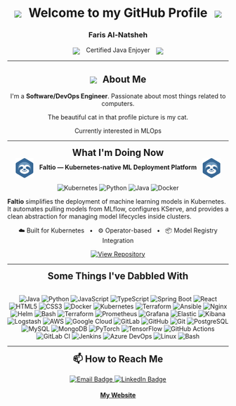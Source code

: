 <h1 align="center">
  <img src="https://media.tenor.com/HEwdnCej5QsAAAAi/doom-skull.gif" width="40" style="vertical-align: middle; margin-right: 10px;" />
  Welcome to my GitHub Profile
  <img src="https://media.tenor.com/HEwdnCej5QsAAAAi/doom-skull.gif" width="40" style="vertical-align: middle; margin-left: 10px;" />
</h1>
<h3 align="center">
  Faris Al-Natsheh
</h3>

<p align="center">
  <img src="https://media1.tenor.com/m/7WpdbjmyJ4gAAAAC/boomb-cat-boomb.gif" width="30" style="vertical-align: middle; margin-right: 10px;" />
 Certified Java Enjoyer
<img src="https://media1.tenor.com/m/7WpdbjmyJ4gAAAAC/boomb-cat-boomb.gif" width="30" style="vertical-align: middle; margin-left: 10px;" />
</p>

---

<h2 align="center">
  <img src="https://cdn.jsdelivr.net/gh/simple-icons/simple-icons/icons/gnometerminal.svg" width="24" style="vertical-align:middle; margin-right: 8px;" />
  About Me
</h2>

<p align="center">
  I'm a <strong>Software/DevOps Engineer</strong>. Passionate about most things related to computers.
</p>
<p align="center">
  The beautiful cat in that profile picture is my cat.
</p>
<p align="center">
  Currently interested in MLOps
</p>

---


<div align="center">
  <h2 style="display: inline-block; margin: 0 12px;">What I'm Doing Now</h2>
</div>
<div align="center">
  <img src="https://raw.githubusercontent.com/FarisAlNatsheh/faltio/refs/heads/main/assets/faltio-logo-cropped.svg" width="40" alt="Faltio Logo" style="vertical-align: middle; margin-right: 10px;" />
  <strong>Faltio — Kubernetes-native ML Deployment Platform</strong>
  <img src="https://raw.githubusercontent.com/FarisAlNatsheh/faltio/refs/heads/main/assets/faltio-logo-cropped.svg" width="40" alt="Faltio Logo" style="vertical-align: middle; margin-left: 10px;" />
</div>


<p align="center">
  <img src="https://cdn.jsdelivr.net/gh/devicons/devicon/icons/kubernetes/kubernetes-original.svg" height="24" alt="Kubernetes" />
  <img src="https://cdn.jsdelivr.net/gh/devicons/devicon/icons/python/python-original.svg" height="24" alt="Python" />
  <img src="https://cdn.jsdelivr.net/gh/devicons/devicon/icons/java/java-original.svg" height="24" alt="Java" />
  <img src="https://cdn.jsdelivr.net/gh/devicons/devicon/icons/docker/docker-original.svg" height="24" alt="Docker" />
</p>

**Faltio** simplifies the deployment of machine learning models in Kubernetes. It automates pulling models from MLflow, configures KServe, and provides a clean abstraction for managing model lifecycles inside clusters.


<p align="center">
  ☁️ Built for Kubernetes &nbsp;&nbsp;•&nbsp;&nbsp; ⚙️ Operator-based &nbsp;&nbsp;•&nbsp;&nbsp; 📦 Model Registry Integration
</p>

<p align="center">
  <a href="https://github.com/FarisAlNatsheh/faltio" target="_blank">
    <img src="https://img.shields.io/badge/View%20Repository-Faltio-blue?style=for-the-badge&logo=github" alt="View Repository"/>
  </a>
</p>

---
<div align="center">
  <h2 style="display: inline-block; margin: 0 12px;">Some Things I've Dabbled With</h2>
</div>
<br />
<p align="center">
  <img src="https://cdn.jsdelivr.net/gh/devicons/devicon/icons/java/java-original.svg" width="20" alt="Java"/>
  <img src="https://cdn.jsdelivr.net/gh/devicons/devicon/icons/python/python-original.svg" width="20" alt="Python"/>
  <img src="https://cdn.jsdelivr.net/gh/devicons/devicon/icons/javascript/javascript-original.svg" width="20" alt="JavaScript"/>
  <img src="https://cdn.jsdelivr.net/gh/devicons/devicon/icons/typescript/typescript-original.svg" width="20" alt="TypeScript"/>
  <img src="https://cdn.jsdelivr.net/gh/devicons/devicon/icons/spring/spring-original.svg" width="20" alt="Spring Boot"/>
  <img src="https://cdn.jsdelivr.net/gh/devicons/devicon/icons/react/react-original.svg" width="20" alt="React"/>
  <img src="https://cdn.jsdelivr.net/gh/devicons/devicon/icons/html5/html5-original.svg" width="20" alt="HTML5"/>
  <img src="https://cdn.jsdelivr.net/gh/devicons/devicon/icons/css3/css3-original.svg" width="20" alt="CSS3"/>
  <img src="https://cdn.jsdelivr.net/gh/devicons/devicon/icons/docker/docker-original.svg" width="20" alt="Docker"/>
  <img src="https://cdn.jsdelivr.net/gh/devicons/devicon/icons/kubernetes/kubernetes-plain.svg" width="20" alt="Kubernetes"/>
  <img src="https://cdn.jsdelivr.net/gh/devicons/devicon/icons/terraform/terraform-original.svg" width="20" alt="Terraform"/>
  <img src="https://cdn.jsdelivr.net/gh/devicons/devicon/icons/ansible/ansible-original.svg" width="20" alt="Ansible"/>
  <img src="https://cdn.jsdelivr.net/gh/devicons/devicon/icons/nginx/nginx-original.svg" width="20" alt="Nginx"/>
  <img src="https://cdn.jsdelivr.net/gh/devicons/devicon/icons/helm/helm-original.svg" width="20" alt="Helm"/>
  <img src="https://cdn.jsdelivr.net/gh/devicons/devicon/icons/bash/bash-original.svg" width="20" alt="Bash"/>
  <img src="https://cdn.jsdelivr.net/gh/devicons/devicon/icons/terraform/terraform-original.svg" width="20" alt="Terraform"/>
  <img src="https://cdn.jsdelivr.net/gh/devicons/devicon/icons/prometheus/prometheus-original.svg" width="20" alt="Prometheus"/>
  <img src="https://cdn.jsdelivr.net/gh/devicons/devicon/icons/grafana/grafana-original.svg" width="20" alt="Grafana"/>
  <img src="https://www.svgrepo.com/show/373575/elastic.svg" width="20" alt="Elastic"/>
  <img src="https://www.vectorlogo.zone/logos/elasticco_kibana/elasticco_kibana-icon.svg" width="20" alt="Kibana"/>
  <img src="https://www.vectorlogo.zone/logos/elasticco_logstash/elasticco_logstash-icon.svg" width="20" alt="Logstash"/>
  <img src="https://cdn.jsdelivr.net/gh/devicons/devicon/icons/amazonwebservices/amazonwebservices-original-wordmark.svg" width="20" alt="AWS"/>
  <img src="https://cdn.jsdelivr.net/gh/devicons/devicon/icons/googlecloud/googlecloud-original.svg" width="20" alt="Google Cloud"/>
  <img src="https://cdn.jsdelivr.net/gh/devicons/devicon/icons/gitlab/gitlab-original.svg" width="20" alt="GitLab"/>
  <img src="https://cdn.jsdelivr.net/gh/devicons/devicon/icons/github/github-original.svg" width="20" alt="GitHub"/>
  <img src="https://cdn.jsdelivr.net/gh/devicons/devicon/icons/git/git-original.svg" width="20" alt="Git"/>
  <img src="https://cdn.jsdelivr.net/gh/devicons/devicon/icons/postgresql/postgresql-original.svg" width="20" alt="PostgreSQL"/>
  <img src="https://cdn.jsdelivr.net/gh/devicons/devicon/icons/mysql/mysql-original.svg" width="20" alt="MySQL"/>
  <img src="https://cdn.jsdelivr.net/gh/devicons/devicon/icons/mongodb/mongodb-original.svg" width="20" alt="MongoDB"/>
  <img src="https://cdn.jsdelivr.net/gh/devicons/devicon/icons/pytorch/pytorch-original.svg" width="20" alt="PyTorch"/>
  <img src="https://cdn.jsdelivr.net/gh/devicons/devicon/icons/tensorflow/tensorflow-original.svg" width="20" alt="TensorFlow"/>
  <img src="https://cdn.jsdelivr.net/gh/devicons/devicon/icons/githubactions/githubactions-original.svg" width="20" alt="GitHub Actions"/>
  <img src="https://cdn.jsdelivr.net/gh/devicons/devicon/icons/gitlab/gitlab-original.svg" width="20" alt="GitLab CI"/>
  <img src="https://cdn.jsdelivr.net/gh/devicons/devicon/icons/jenkins/jenkins-original.svg" width="20" alt="Jenkins"/>
  <img src="https://cdn.jsdelivr.net/gh/devicons/devicon/icons/azuredevops/azuredevops-original.svg" width="20" alt="Azure DevOps"/>
  <img src="https://cdn.jsdelivr.net/gh/devicons/devicon/icons/linux/linux-original.svg" width="20" alt="Linux"/>
  <img src="https://cdn.jsdelivr.net/gh/devicons/devicon/icons/bash/bash-original.svg" width="20" alt="Bash"/>
</p>

---
<div align="center">
  <h2 style="display: inline-block; margin: 0 12px;">📫 How to Reach Me</h2>
  <br />
  <br />
  <a href="mailto:natshehfares32@gmail.com" target="_blank">
    <img src="https://img.shields.io/badge/Email-DarkRed?style=for-the-badge&logo=gmail&logoColor=white" alt="Email Badge"/>
  </a>
  <a href="https://www.linkedin.com/in/faris-al-natsheh/" target="_blank">
    <img src="https://img.shields.io/badge/LinkedIn-0077B5?style=for-the-badge&logo=linkedin&logoColor=white" alt="LinkedIn Badge"/>
  </a>
    <h4 align="center">
    <a href="https://www.falnatsheh.com/" target="_blank">
      My Website
    </a>
  </h4>
</div>
